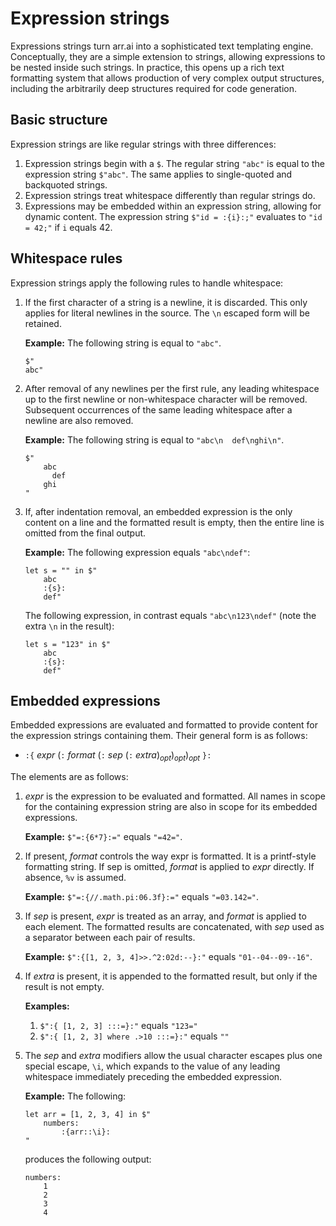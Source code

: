 # Expression strings

Expressions strings turn arr.ai into a sophisticated text templating engine.
Conceptually, they are a simple extension to strings, allowing expressions to be
nested inside such strings. In practice, this opens up a rich text formatting
system that allows production of very complex output structures, including the
arbitrarily deep structures required for code generation.

## Basic structure

Expression strings are like regular strings with three differences:

1. Expression strings begin with a `$`. The regular string `"abc"` is equal to
   the expression string `$"abc"`. The same applies to single-quoted and
   backquoted strings.
2. Expression strings treat whitespace differently than regular strings do.
3. Expressions may be embedded within an expression string, allowing for dynamic
   content. The expression string `$"id = :{i}:;"` evaluates to `"id = 42;"` if
   `i` equals 42.

## Whitespace rules

Expression strings apply the following rules to handle whitespace:

1. If the first character of a string is a newline, it is discarded. This only
   applies for literal newlines in the source. The `\n` escaped form will be
   retained.

   **Example:** The following string is equal to `"abc"`.

   ```text
   $"
   abc"
   ```

2. After removal of any newlines per the first rule, any leading whitespace up
   to the first newline or non-whitespace character will be removed. Subsequent
   occurrences of the same leading whitespace after a newline are also removed.

   **Example:** The following string is equal to `"abc\n  def\nghi\n"`.

   ```text
   $"
       abc
         def
       ghi
   "
   ```

3. If, after indentation removal, an embedded expression is the only content on
   a line and the formatted result is empty, then the entire line is omitted
   from the final output.

   **Example:** The following expression equals `"abc\ndef"`:

   ```text
   let s = "" in $"
       abc
       :{s}:
       def"
   ```

   The following expression, in contrast equals `"abc\n123\ndef"` (note the
   extra `\n` in the result):

   ```text
   let s = "123" in $"
       abc
       :{s}:
       def"
   ```

## Embedded expressions

Embedded expressions are evaluated and formatted to provide content for the
expression strings containing them. Their general form is as follows:

* `:{` *expr* (`:` *format* (`:` *sep* (`:` *extra*)<sub>*opt*</sub>)<sub>*opt*</sub>)<sub>*opt*</sub> `}:`

The elements are as follows:

1. *expr* is the expression to be evaluated and formatted. All names in scope
   for the containing expression string are also in scope for its embedded
   expressions.

   **Example:** `$"=:{6*7}:="` equals `"=42="`.

2. If present, *format* controls the way expr is formatted. It is a printf-style
   formatting string. If sep is omitted, *format* is applied to *expr* directly.
   If absence, `%v` is assumed.

   **Example:** `$"=:{//.math.pi:06.3f}:="` equals `"=03.142="`.

3. If *sep* is present, *expr* is treated as an array, and *format* is applied
   to each element. The formatted results are concatenated, with *sep* used as a
   separator between each pair of results.

   **Example:** `$":{[1, 2, 3, 4]>>.^2:02d:--}:"` equals `"01--04--09--16"`.

4. If *extra* is present, it is appended to the formatted result, but only if
   the result is not empty.

   **Examples:**
   1. `$":{ [1, 2, 3] :::=}:"` equals `"123="`
   2. `$":{ [1, 2, 3] where .>10 :::=}:"` equals `""`

5. The *sep* and *extra* modifiers allow the usual character escapes plus one
   special escape, `\i`, which expands to the value of any leading whitespace
   immediately preceding the embedded expression.

   **Example:** The following:

   ```text
   let arr = [1, 2, 3, 4] in $"
       numbers:
           :{arr::\i}:
   "
   ```

   produces the following output:

   ```text
   numbers:
       1
       2
       3
       4
   ```

